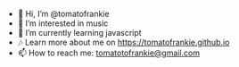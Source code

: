 - 👋 Hi, I’m @tomatofrankie
- 👀 I’m interested in music
- 🌱 I’m currently learning javascript
- 🎶 Learn more about me on https://tomatofrankie.github.io
- 📫 How to reach me: tomatotofrankie@gmail.com
<!--- - 💞️ I’m looking to collaborate on ... ---!>

<!---
tomatofrankie/tomatofrankie is a ✨ special ✨ repository because its `README.md` (this file) appears on your GitHub profile.
You can click the Preview link to take a look at your changes.
--->
